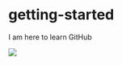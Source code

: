 # getting-started
I am here to learn GitHub

![](https://tenor.com/view/error-wait-computer-download-cat-gif-10480536)
